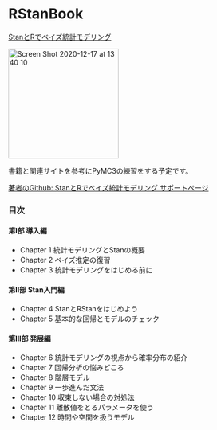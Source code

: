 # RStanBook
[StanとRでベイズ統計モデリング](https://amzn.to/3h9tp8l)

<img width="221" alt="Screen Shot 2020-12-17 at 13 40 10" src="https://user-images.githubusercontent.com/50528980/102535175-77c5d980-406d-11eb-8251-c2d658669b5f.png">

書籍と関連サイトを参考にPyMC3の練習をする予定です。

[著者のGithub: StanとRでベイズ統計モデリング サポートページ](https://github.com/MatsuuraKentaro/RStanBook)

### 目次
#### 第I部 導入編
- Chapter 1 統計モデリングとStanの概要
- Chapter 2 ベイズ推定の復習
- Chapter 3 統計モデリングをはじめる前に

#### 第II部 Stan入門編
- Chapter 4 StanとRStanをはじめよう
- Chapter 5 基本的な回帰とモデルのチェック

#### 第III部 発展編
- Chapter 6 統計モデリングの視点から確率分布の紹介
- Chapter 7 回帰分析の悩みどころ
- Chapter 8 階層モデル
- Chapter 9 一歩進んだ文法
- Chapter 10 収束しない場合の対処法
- Chapter 11 離散値をとるパラメータを使う
- Chapter 12 時間や空間を扱うモデル

